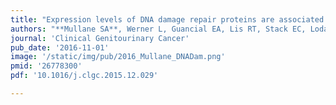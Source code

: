 ```yaml
---
title: "Expression levels of DNA damage repair proteins are associated with overall survival in platinum-treated advanced urothelial carcinoma"
authors: "**Mullane SA**, Werner L, Guancial EA, Lis RT, Stack EC, Loda, M, Kantoff PW, Choueiri TK, Rosenberg J, Bellmunt, J."
journal: 'Clinical Genitourinary Cancer'
pub_date: '2016-11-01'
image: '/static/img/pub/2016_Mullane_DNADam.png'
pmid: '26778300'
pdf: '10.1016/j.clgc.2015.12.029'

---
```


